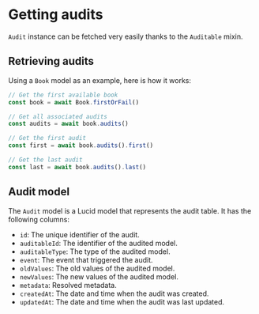 # Getting audits

`Audit` instance can be fetched very easily thanks to the `Auditable` mixin.

## Retrieving audits
Using a `Book` model as an example, here is how it works:
```typescript
// Get the first available book
const book = await Book.firstOrFail()

// Get all associated audits
const audits = await book.audits()

// Get the first audit
const first = await book.audits().first()

// Get the last audit
const last = await book.audits().last()
```

## Audit model
The `Audit` model is a Lucid model that represents the audit table. It has the following columns:

- `id`: The unique identifier of the audit.
- `auditableId`: The identifier of the audited model.
- `auditableType`: The type of the audited model.
- `event`: The event that triggered the audit.
- `oldValues`: The old values of the audited model.
- `newValues`: The new values of the audited model.
- `metadata`: Resolved metadata.
- `createdAt`: The date and time when the audit was created.
- `updatedAt`: The date and time when the audit was last updated.

